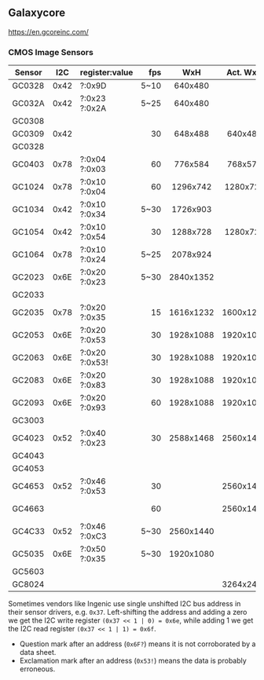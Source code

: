 Galaxycore
----------
https://en.gcoreinc.com/

### CMOS Image Sensors

| Sensor | I2C  | register:value |  fps |    WxH    | Act. WxH  |    Size |  Pixel |    SNR | Sensitivity |     DR | Technology | References                                                            |
|--------|------|----------------|-----:|:---------:|:---------:|--------:|-------:|-------:|------------:|-------:|------------|-----------------------------------------------------------------------|
| GC0328 | 0x42 | ?:0x9D         | 5~10 |  640x480  |           |         |        |        |             |        |            |                                                                       |
| GC032A | 0x42 | ?:0x23 ?:0x2A  | 5~25 |  640x480  |           |         |        |        |             |        |            |                                                                       |
| GC0308 |      |                |      |           |           |         |        |        |             |        |            |                                                                       |
| GC0309 | 0x42 |                |   30 |  648x488  |  640x480  |  1/9.0" | 2.50µm |        |             |        | CSP        | [DS](docs/GC0309_DS_V1.0_20091228.pdf)                                |
| GC0328 |      |                |      |           |           |         |        |        |             |        |            |                                                                       |
| GC0403 | 0x78 | ?:0x04 ?:0x03  |   60 |  776x584  |  768x576  |  1/3.0" | 6.25µm |   76dB |             |        | CSP        | [DS](docs/GC0403_DS_V1.0_20141204.pdf)                                |
| GC1024 | 0x78 | ?:0x10 ?:0x04  |   60 | 1296x742  | 1280x720  |  1/4.0" | 3.40µm |   41dB | 3.00V/lux.s |        | CSP        | [DS](docs/GC1024_DS_V1.0_20160108.pdf), [T20][t20]                    |
| GC1034 | 0x42 | ?:0x10 ?:0x34  | 5~30 | 1726x903  |           |         |        |        |             |        |            |                                                                       |
| GC1054 | 0x42 | ?:0x10 ?:0x54  |   30 | 1288x728  | 1280x720  |  1/4.0" | 3.00µm | 41.4dB | 1.80V/lux.s | 70.7dB | CSP/PLCC   | [DS](docs/GC1054_DS_V1.0_20171221.pdf)                                |
| GC1064 | 0x78 | ?:0x10 ?:0x24  | 5~25 | 2078x924  |           |         |        |        |             |        |            | [T20][t20]                                                            |
| GC2023 | 0x6E | ?:0x20 ?:0x23  | 5~30 | 2840x1352 |           |  1/2.7" |        |        |             |        | FSI        | [T20][t20], [T30][t30]                                                |
| GC2033 |      |                |      |           |           |         |        |        |             |        |            | [T30][t30]                                                            |
| GC2035 | 0x78 | ?:0x20 ?:0x35  |   15 | 1616x1232 | 1600x1200 |  1/5.0" | 1.75µm |        |             |        | CSP        | [DS](docs/GC2035_DS_v1.0_20120918.pdf)                                |
| GC2053 | 0x6E | ?:0x20 ?:0x53  |   30 | 1928x1088 | 1920x1080 |  1/2.9" | 2.80µm |   38dB | 3.87V/lux.s |   81dB | CSP FSI    | [DS](docs/GC2053_DS_V1.2_20190409.pdf), [T30][t30], [T31][t31]        |
| GC2063 | 0x6E | ?:0x20 ?:0x53! |   30 | 1928x1088 | 1920x1080 |  1/2.9" | 2.80µm |        |             |        | CSP FSI    | [DS](docs/GC2063_DS_V1.0_20180731.pdf)                                |
| GC2083 | 0x6E | ?:0x20 ?:0x83  |   30 | 1928x1088 | 1920x1080 | 1/3.02" | 2.70µm |   37dB | 3.24V/lux.s |   74dB | CSP        | [DS](docs/GC2083_DS_V0.2_20211122.pdf), [T31][t31]                    |
| GC2093 | 0x6E | ?:0x20 ?:0x93  |   60 | 1928x1088 | 1920x1080 |  1/2.9" | 2.80µm |   38dB |  3.9V/lux.s |  105dB | CSP        | [DS](docs/GC2093_DS_Beta0.3_20200221.pdf)                             |
| GC3003 |      |                |      |           |           |  1/2.8" | 2.45µm |        |             |        |            |                                                                       |
| GC4023 | 0x52 | ?:0x40 ?:0x23  |   30 | 2588x1468 | 2560x1440 |  1/2.7" | 2.30µm |   38dB | 2.65V/lux.s |   79dB | CSP        | [DS](docs/GC4023_DS_V1.4_20221229.pdf)                                |
| GC4043 |      |                |      |           |           |         |        |        |             |        |            |                                                                       |
| GC4053 |      |                |      |           |           |         |        |        |             |        |            |                                                                       |
| GC4653 | 0x52 | ?:0x46 ?:0x53  |   30 |           | 2560x1440 |  1/3.0" | 2.00µm |   38dB |  2.4V/lux.s |   81dB | SCP-41     | [DS](docs/GC4653_Brief_DS_VB0.1_20191226.pdf), [T31][t31], [T40][t40] |
| GC4663 |      |                |   60 |           | 2560x1440 |  1/3.0" | 2.00µm |   38dB |  2.4V/lux.s |  105dB | CSP-41 HDR | [DS](docs/GC4663_Brief_DS_V1.2_20210511.pdf)                          |
| GC4C33 | 0x52 | ?:0x46 ?:0xC3  | 5~30 | 2560x1440 |           |         |        |        |             |        |            |                                                                       |
| GC5035 | 0x6E | ?:0x50 ?:0x35  | 5~30 | 1920x1080 |           |         |        |        |             |        |            |                                                                       |
| GC5603 |      |                |      |           |           |         |        |        |             |        |            |                                                                       |
| GC8024 |      |                |      |           | 3264x2448 |  1/4.0" | 1.12µm |        |             |        | TSI        |                                                                       |

Sometimes vendors like Ingenic use single unshifted I2C bus address in their sensor drivers, e.g. `0x37`. 
Left-shifting the address and adding a zero we get the I2C write register `(0x37 << 1 | 0) = 0x6e`, 
while adding 1 we get the I2C read register `(0x37 << 1 | 1) = 0x6f`.

* Question mark after an address (`0x6F?`) means it is not corroborated by a data sheet.
* Exclamation mark after an address (`0x53!`) means the data is probably erroneous.

[t20]: https://github.com/themactep/openingenic/blob/master/kernel/sensors/t20/
[t30]: https://github.com/themactep/openingenic/blob/master/kernel/sensors/t30/
[t31]: https://github.com/themactep/openingenic/blob/master/kernel/sensors/t31/
[t40]: https://github.com/themactep/openingenic/blob/master/kernel/sensors/t40/

